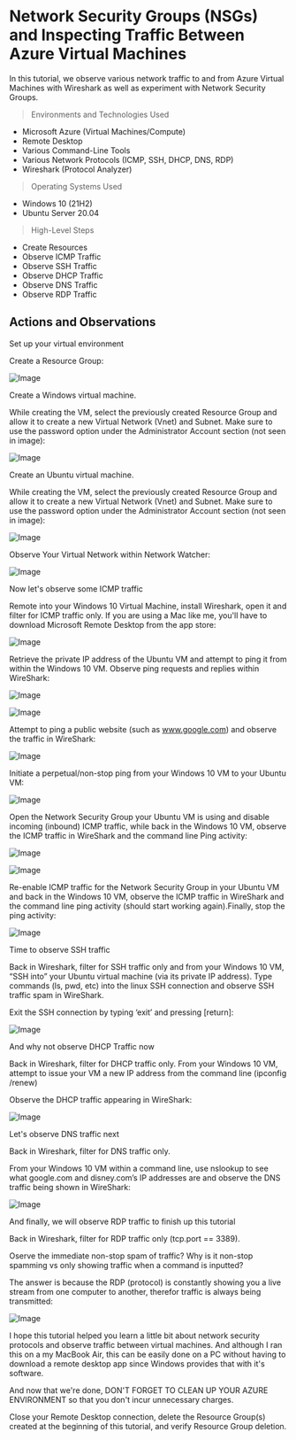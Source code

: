 # Network Security Groups (NSGs) and Inspecting Traffic Between Azure Virtual Machines

In this tutorial, we observe various network traffic to and from Azure Virtual Machines with Wireshark as well as experiment with Network Security Groups.

> Environments and Technologies Used

- Microsoft Azure (Virtual Machines/Compute)
- Remote Desktop
- Various Command-Line Tools
- Various Network Protocols (ICMP, SSH, DHCP, DNS, RDP)
- Wireshark (Protocol Analyzer)

> Operating Systems Used

- Windows 10 (21H2)
- Ubuntu Server 20.04

> High-Level Steps

- Create Resources
- Observe ICMP Traffic
- Observe SSH Traffic
- Observe DHCP Traffic
- Observe DNS Traffic
- Observe RDP Traffic

## Actions and Observations


Set up your virtual environment

Create a Resource Group:

![Image](assets/rg.png)

Create a Windows virtual machine.

While creating the VM, select the previously created Resource Group and allow it to create a new Virtual Network (Vnet) and Subnet. Make sure to use the password option under the Administrator Account section (not seen in image):

![Image](assets/win.png)

Create an Ubuntu virtual machine.

While creating the VM, select the previously created Resource Group and allow it to create a new Virtual Network (Vnet) and Subnet. Make sure to use the password option under the Administrator Account section (not seen in image):

![Image](assets/ub.png)

Observe Your Virtual Network within Network Watcher:

![Image](assets/nw.png)

Now let's observe some ICMP traffic

Remote into your Windows 10 Virtual Machine, install Wireshark, open it and filter for ICMP traffic only. If you are using a Mac like me, you'll have to download Microsoft Remote Desktop from the app store:

![Image](assets/win-l.png)

Retrieve the private IP address of the Ubuntu VM and attempt to ping it from within the Windows 10 VM. Observe ping requests and replies within WireShark:

![Image](assets/ubuntu.png)

![Image](assets/ping.png)

Attempt to ping a public website (such as www.google.com) and observe the traffic in WireShark:

![Image](assets/google.png)

Initiate a perpetual/non-stop ping from your Windows 10 VM to your Ubuntu VM:

![Image](assets/cont.png)

Open the Network Security Group your Ubuntu VM is using and disable incoming (inbound) ICMP traffic, while back in the Windows 10 VM, observe the ICMP traffic in WireShark and the command line Ping activity:

![Image](assets/port.png)

![Image](assets/timeout.png)

Re-enable ICMP traffic for the Network Security Group in your Ubuntu VM and back in the Windows 10 VM, observe the ICMP traffic in WireShark and the command line ping activity (should start working again).Finally, stop the ping activity:

![Image](assets/reenable.png)

Time to observe SSH traffic

Back in Wireshark, filter for SSH traffic only and from your Windows 10 VM, “SSH into” your Ubuntu virtual machine (via its private IP address). Type commands (ls, pwd, etc) into the linux SSH connection and observe SSH traffic spam in WireShark.

Exit the SSH connection by typing ‘exit’ and pressing [return]:

![Image](assets/ssh.png)

And why not observe DHCP Traffic now

Back in Wireshark, filter for DHCP traffic only. From your Windows 10 VM, attempt to issue your VM a new IP address from the command line (ipconfig /renew)

Observe the DHCP traffic appearing in WireShark:

![Image](assets/dhcp.png)

Let's observe DNS traffic next

Back in Wireshark, filter for DNS traffic only.

From your Windows 10 VM within a command line, use nslookup to see what google.com and disney.com’s IP addresses are and observe the DNS traffic being shown in WireShark:

![Image](assets/ns.png)

And finally, we will observe RDP traffic to finish up this tutorial

Back in Wireshark, filter for RDP traffic only (tcp.port == 3389).

Oserve the immediate non-stop spam of traffic? Why is it non-stop spamming vs only showing traffic when a command is inputted?

The answer is because the RDP (protocol) is constantly showing you a live stream from one computer to another, therefor traffic is always being transmitted:

![Image](assets/tcp.png)



I hope this tutorial helped you learn a little bit about network security protocols and observe traffic between virtual machines. And although I ran this on a my MacBook Air, this can be easily done on a PC without having to download a remote desktop app since Windows provides that with it's software.

And now that we're done, DON'T FORGET TO CLEAN UP YOUR AZURE ENVIRONMENT so that you don't incur unnecessary charges.

Close your Remote Desktop connection, delete the Resource Group(s) created at the beginning of this tutorial, and verify Resource Group deletion.
